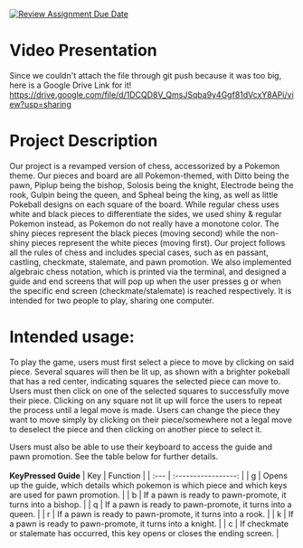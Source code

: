 [![Review Assignment Due Date](https://classroom.github.com/assets/deadline-readme-button-22041afd0340ce965d47ae6ef1cefeee28c7c493a6346c4f15d667ab976d596c.svg)](https://classroom.github.com/a/YxXKqIeT)
# Video Presentation
Since we couldn't attach the file through git push because it was too big, here is a Google Drive Link for it!
https://drive.google.com/file/d/1DCQD8V_QmsJSqba9y4Ggf81dVcxY8APi/view?usp=sharing

# Project Description

Our project is a revamped version of chess, accessorized by a Pokemon theme. Our pieces and board are all Pokemon-themed, with Ditto being the pawn, Piplup being the bishop, Solosis being the knight, Electrode being the rook, Gulpin being the queen, and Spheal being the king, as well as little Pokeball designs on each square of the board. While regular chess uses white and black pieces to differentiate the sides, we used shiny & regular Pokemon instead, as Pokemon do not really have a monotone color. The shiny pieces represent the black pieces (moving second) while the non-shiny pieces represent the white pieces (moving first). Our project follows all the rules of chess and includes special cases, such as en passant, castling, checkmate, stalemate, and pawn promotion. We also implemented algebraic chess notation, which is printed via the terminal, and designed a guide and end screens that will pop up when the user presses g or when the specific end screen (checkmate/stalemate) is reached respectively. It is intended for two people to play, sharing one computer. 

# Intended usage:

To play the game, users must first select a piece to move by clicking on said piece. Several squares will then be lit up, as shown with a brighter pokeball that has a red center, indicating squares the selected piece can move to. Users must then click on one of the selected squares to successfully move their piece. Clicking on any square not lit up will force the users to repeat the process until a legal move is made. Users can change the piece they want to move simply by clicking on their piece/somewhere not a legal move to deselect the piece and then clicking on another piece to select it.

Users must also be able to use their keyboard to access the guide and pawn promotion. See the table below for further details.
<br></br>
**KeyPressed Guide**
| Key | Function | 
| :--- | :-----------------: | 
| g | Opens up the guide, which details which pokemon is which piece and which keys are used for pawn promotion. |
| b | If a pawn is ready to pawn-promote, it turns into a bishop. |
| q | If a pawn is ready to pawn-promote, it turns into a queen. |
| r | If a pawn is ready to pawn-promote, it turns into a rook. |
| k | If a pawn is ready to pawn-promote, it turns into a knight. |
| c | If checkmate or stalemate has occurred, this key opens or closes the ending screen. |

  
